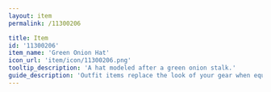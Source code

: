 ```yaml
---
layout: item
permalink: /11300206

title: Item
id: '11300206'
item_name: 'Green Onion Hat'
icon_url: 'item/icon/11300206.png'
tooltip_description: 'A hat modeled after a green onion stalk.'
guide_description: 'Outfit items replace the look of your gear when equipped.'
---
```

